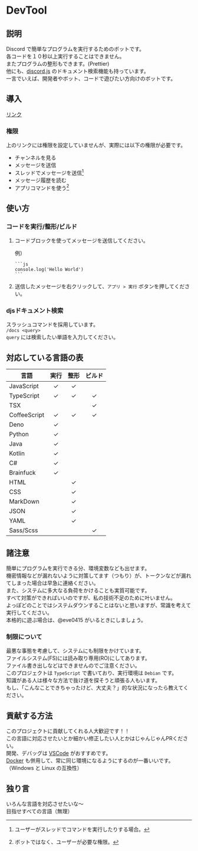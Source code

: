# DevTool

## 説明

Discord で簡単なプログラムを実行するためのボットです。  
各コードを１０秒以上実行することはできません。  
またプログラムの整形もできます。(Prettier)  
他にも、[discord.js](https://discord.js.org/#/docs/main/stable/general/welcome) のドキュメント検索機能も持っています。  
一言でいえば、開発者やボット、コードで遊びたい方向けのボットです。

## 導入

[リンク](https://discord.com/api/oauth2/authorize?client_id=832847499306991636&permissions=0&scope=bot%20applications.commands)

### 権限

上のリンクには権限を設定していませんが、実際には以下の権限が必要です。

- チャンネルを見る
- メッセージを送信
- スレッドでメッセージを送信[^1]
- メッセージ履歴を読む
- アプリコマンドを使う[^2]

[^1]: ユーザーがスレッドでコマンドを実行したりする場合。
[^2]: ボットではなく、ユーザーが必要な権限。

## 使い方

### コードを実行/整形/ビルド

1. コードブロックを使ってメッセージを送信してください。

    例）

    ```text
    ```js
    console.log('Hello World')
    ​```
    ```

2. 送信したメッセージを右クリックして、`アプリ > 実行` ボタンを押してください。

### djsドキュメント検索

スラッシュコマンドを採用しています。  
`/docs <query>`  
`query` には検索したい単語を入力してください。

## 対応している言語の表

言語 | 実行 | 整形 | ビルド
--- | :---: | :---: | :---:
JavaScript | ✓ | ✓ |
TypeScript | ✓ | ✓ | ✓
TSX | | | ✓
CoffeeScript | ✓ | ✓ | ✓
Deno | ✓ |
Python | ✓ |
Java | ✓ |
Kotlin | ✓ |
C# | ✓ |
Brainfuck | ✓ |
HTML | | ✓
CSS | | ✓
MarkDown | | ✓
JSON | | ✓
YAML | | ✓
Sass/Scss | | | ✓

## 諸注意

簡単にプログラムを実行できる分、環境変数なども出せます。  
機密情報などが漏れないように対策してます（つもり）が、トークンなどが漏れてしまった場合は早急に連絡ください。  
また、システムに多大なる負荷をかけることも実質可能です。  
すべて対策ができればいいのですが、私の技術不足のために叶いません。  
よっぽどのことではシステムダウンすることはないと思いますが、常識を考えて実行してください。  
本格的に遊ぶ場合は、@eve0415 がいるときにしましょう。

### 制限について

最悪な事態を考慮して、システムにも制限をかけています。  
ファイルシステム(FS)には読み取り専用(RO)にしてあります。  
ファイル書き出しなどはできませんのでご注意ください。  
このプロジェクトは `TypeScript` で書いており、実行環境は `Debian` です。  
知識がある人は様々な方法で抜け道を探そうと頑張る人もいます。  
もし、「こんなことできちゃったけど、大丈夫？」的な状況になったら教えてください。

## 貢献する方法

このプロジェクトに貢献してくれる人大歓迎です！！  
この言語に対応させたいとか細かい修正したい人とかはじゃんじゃんPRください。  
開発、デバッグは [VSCode](https://code.visualstudio.com/) がおすすめです。  
[Docker](https://www.docker.com/) も併用して、常に同じ環境になるようにするのが一番いいです。（Windows と Linux の互換性）

## 独り言

いろんな言語を対応させたいな～  
目指せすべての言語（無理）
